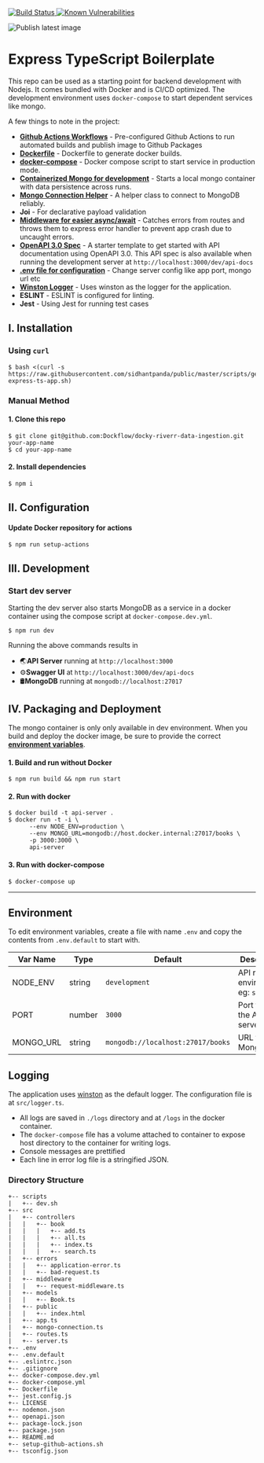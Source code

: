 <a href="https://travis-ci.org/Dockflow/docky-riverr-data-ingestion">
  <img src="https://travis-ci.org/Dockflow/docky-riverr-data-ingestion.svg?branch=master" alt="Build Status" />
</a>
<a href="https://snyk.io//test/github/Dockflow/docky-riverr-data-ingestion?targetFile=package.json">
  <img src="https://snyk.io//test/github/Dockflow/docky-riverr-data-ingestion/badge.svg?targetFile=package.json" alt="Known Vulnerabilities" data-canonical-src="https://snyk.io//test/github/Dockflow/docky-riverr-data-ingestion?targetFile=package.json" style="max-width:100%;">
</a>

![Publish latest image](https://github.com/Dockflow/docky-riverr-data-ingestion/workflows/Publish%20latest%20image/badge.svg)

# Express TypeScript Boilerplate

This repo can be used as a starting point for backend development with Nodejs. It comes bundled with Docker and is CI/CD optimized. The development environment uses `docker-compose` to start dependent services like mongo.

A few things to note in the project:

- **[Github Actions Workflows](https://github.com/Dockflow/docky-riverr-data-ingestion/tree/master/.github/workflows)** - Pre-configured Github Actions to run automated builds and publish image to Github Packages
- **[Dockerfile](https://github.com/Dockflow/docky-riverr-data-ingestion/blob/master/Dockerfile)** - Dockerfile to generate docker builds.
- **[docker-compose](https://github.com/Dockflow/docky-riverr-data-ingestion/blob/master/docker-compose.yml)** - Docker compose script to start service in production mode.
- **[Containerized Mongo for development](#development)** - Starts a local mongo container with data persistence across runs.
- **[Mongo Connection Helper](https://github.com/Dockflow/docky-riverr-data-ingestion/blob/master/src/mongo-connection.ts)** - A helper class to connect to MongoDB reliably.
- **Joi** - For declarative payload validation
- **[Middleware for easier async/await](https://github.com/Dockflow/docky-riverr-data-ingestion/blob/master/src/middleware/request-middleware.ts)** - Catches errors from routes and throws them to express error handler to prevent app crash due to uncaught errors.
- **[OpenAPI 3.0 Spec](https://github.com/Dockflow/docky-riverr-data-ingestion/blob/master/openapi.json)** - A starter template to get started with API documentation using OpenAPI 3.0. This API spec is also available when running the development server at `http://localhost:3000/dev/api-docs`
- **[.env file for configuration](#environment)** - Change server config like app port, mongo url etc
- **[Winston Logger](#logging)** - Uses winston as the logger for the application.
- **ESLINT** - ESLINT is configured for linting.
- **Jest** - Using Jest for running test cases

## I. Installation

### Using `curl`

```
$ bash <(curl -s https://raw.githubusercontent.com/sidhantpanda/public/master/scripts/generate-express-ts-app.sh)
```

### Manual Method

#### 1. Clone this repo

```
$ git clone git@github.com:Dockflow/docky-riverr-data-ingestion.git your-app-name
$ cd your-app-name
```

#### 2. Install dependencies

```
$ npm i
```

## II. Configuration

#### Update Docker repository for actions

```
$ npm run setup-actions
```

## III. Development

### Start dev server

Starting the dev server also starts MongoDB as a service in a docker container using the compose script at `docker-compose.dev.yml`.

```
$ npm run dev
```

Running the above commands results in

- 🌏**API Server** running at `http://localhost:3000`
- ⚙️**Swagger UI** at `http://localhost:3000/dev/api-docs`
- 🛢️**MongoDB** running at `mongodb://localhost:27017`

## IV. Packaging and Deployment

The mongo container is only only available in dev environment. When you build and deploy the docker image, be sure to provide the correct **[environment variables](#environment)**.

#### 1. Build and run without Docker

```
$ npm run build && npm run start
```

#### 2. Run with docker

```
$ docker build -t api-server .
$ docker run -t -i \
      --env NODE_ENV=production \
      --env MONGO_URL=mongodb://host.docker.internal:27017/books \
      -p 3000:3000 \
      api-server
```

#### 3. Run with docker-compose

```
$ docker-compose up
```

---

## Environment

To edit environment variables, create a file with name `.env` and copy the contents from `.env.default` to start with.

| Var Name  | Type   | Default                           | Description                            |
| --------- | ------ | --------------------------------- | -------------------------------------- |
| NODE_ENV  | string | `development`                     | API runtime environment. eg: `staging` |
| PORT      | number | `3000`                            | Port to run the API server on          |
| MONGO_URL | string | `mongodb://localhost:27017/books` | URL for MongoDB                        |

## Logging

The application uses [winston](https://github.com/winstonjs/winston) as the default logger. The configuration file is at `src/logger.ts`.

- All logs are saved in `./logs` directory and at `/logs` in the docker container.
- The `docker-compose` file has a volume attached to container to expose host directory to the container for writing logs.
- Console messages are prettified
- Each line in error log file is a stringified JSON.

### Directory Structure

```
+-- scripts
|   +-- dev.sh
+-- src
|   +-- controllers
|   |   +-- book
|   |   |   +-- add.ts
|   |   |   +-- all.ts
|   |   |   +-- index.ts
|   |   |   +-- search.ts
|   +-- errors
|   |   +-- application-error.ts
|   |   +-- bad-request.ts
|   +-- middleware
|   |   +-- request-middleware.ts
|   +-- models
|   |   +-- Book.ts
|   +-- public
|   |   +-- index.html
|   +-- app.ts
|   +-- mongo-connection.ts
|   +-- routes.ts
|   +-- server.ts
+-- .env
+-- .env.default
+-- .eslintrc.json
+-- .gitignore
+-- docker-compose.dev.yml
+-- docker-compose.yml
+-- Dockerfile
+-- jest.config.js
+-- LICENSE
+-- nodemon.json
+-- openapi.json
+-- package-lock.json
+-- package.json
+-- README.md
+-- setup-github-actions.sh
+-- tsconfig.json
```
